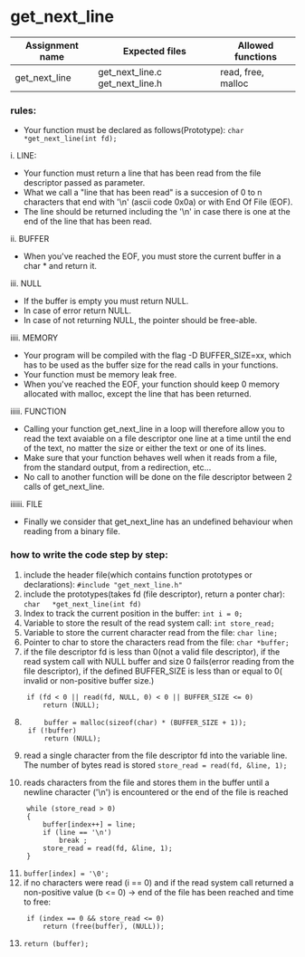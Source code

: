# get_next_line

| Assignment name | Expected files | Allowed functions |
| --------------- | -------------  | ----------------- |
| get_next_line      | get_next_line.c get_next_line.h  | read, free, malloc |

### rules:
* Your function must be declared as follows(Prototype): ``` char  *get_next_line(int fd); ```

i. LINE:
* Your function must return a line that has been read from the file descriptor passed as parameter.
* What we call a "line that has been read" is a succesion of 0 to n characters that end with '\n' (ascii code 0x0a) or with End Of File (EOF).
* The line should be returned including the '\n' in case there is one at the end of the line that has been read.
  
ii. BUFFER
* When you've reached the EOF, you must store the current buffer in a char * and return it.
  
iii. NULL
* If the buffer is empty you must return NULL.
* In case of error return NULL.
* In case of not returning NULL, the pointer should be free-able.
  
iiii. MEMORY
* Your program will be compiled with the flag -D BUFFER_SIZE=xx, which has to be used as the buffer size for the read calls in your functions.
* Your function must be memory leak free.
* When you've reached the EOF, your function should keep 0 memory allocated with malloc, except the line that has been returned.

iiiii. FUNCTION
* Calling your function get_next_line in a loop will therefore allow you to read the text avaiable on a file descriptor one line at a time until the end of the text, no matter the size or either the text or one of its lines.
* Make sure that your function behaves well when it reads from a file, from the standard output, from a redirection, etc...
* No call to another function will be done on the file descriptor between 2 calls of get_next_line.

iiiiii. FILE
* Finally we consider that get_next_line has an undefined behaviour when reading from a binary file.

### how to write the code step by step:
1. include the header file(which contains function prototypes or declarations): ``` #include "get_next_line.h" ```
2. include the prototypes(takes fd (file descriptor), return a ponter char): ``` char	*get_next_line(int fd) ```
3. Index to track the current position in the buffer: ``` int i = 0; ```
4. Variable to store the result of the read system call: ``` int store_read; ```
5. Variable to store the current character read from the file: ``` char	line; ```
6. Pointer to char to store the characters read from the file: ``` char	*buffer; ```
7. if the file descriptor fd is less than 0(not a valid file descriptor), if the read system call with NULL buffer and size 0 fails(error reading from the file descriptor), if the defined BUFFER_SIZE is less than or equal to 0( invalid or non-positive buffer size.)
```
	if (fd < 0 || read(fd, NULL, 0) < 0 || BUFFER_SIZE <= 0)
		return (NULL);
```
8. ```
    	buffer = malloc(sizeof(char) * (BUFFER_SIZE + 1));
	if (!buffer)
		return (NULL);
   ```
9. read a single character from the file descriptor fd into the variable line. The number of bytes read is stored ``` store_read = read(fd, &line, 1); ```

10. reads characters from the file and stores them in the buffer until a newline character ('\n') is encountered or the end of the file is reached
```
	while (store_read > 0)
	{
		buffer[index++] = line;
		if (line == '\n')
			break ;
		store_read = read(fd, &line, 1);
	}
```
11. ``` buffer[index] = '\0'; ```
12. if no characters were read (i == 0) and if the read system call returned a non-positive value (b <= 0) -> end of the file has been reached and time to free:
```
	if (index == 0 && store_read <= 0)
		return (free(buffer), (NULL));
```
13. ``` return (buffer); ```
